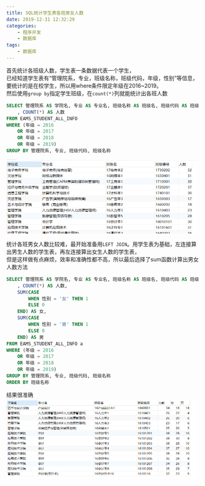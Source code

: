 ```yaml
---
title: SQL统计学生表各班男女人数
date: 2019-12-31 12:32:29
categories: 
    - 程序开发
    - 数据库
tags:
    - 数据库
---
```

首先统计各班级人数，学生表一条数据代表一个学生，  
已经知道学生表有“管理院系，专业，班级名称，班级代码，年级，性别”等信息，
要统计的是在校学生，所以用where条件限定年级在2016~2019。  
然后使用`group by`指定学生班级，在`count(*)`列就能统计出各班人数

```sql
SELECT 管理院系 AS 学院名, 专业 AS 专业名, 班级名称 AS 班级名, 班级代码 AS 班级编号
    , COUNT(*) AS 人数
FROM EAMS_STUDENT_ALL_INFO
WHERE (年级 = 2016
    OR 年级 = 2017
    OR 年级 = 2018
    OR 年级 = 2019)
GROUP BY 管理院系, 专业, 班级代码, 班级名称
```

<!-- more -->
![20191231124326.png](SQL统计学生表各班男女人数/20191231124326.png)

统计各班男女人数比较难，最开始准备用`LEFT JOIN`。用学生表为基础，左连接算出男生人数的学生表，再左连接算出女生人数的学生表，  
但是这样做有点麻烦，效率和准确性都不高，所以最后选择了sum函数计算出男女人数方法

```sql
SELECT 管理院系 AS 学院名, 专业 AS 专业名, 班级名称 AS 班级名, 班级代码 AS 班级编号
    , COUNT(*) AS 人数,
    SUM(CASE
        WHEN 性别 = '女' THEN 1
        ELSE 0
    END) AS 女,
    SUM(CASE
        WHEN 性别 = '男' THEN 1
        ELSE 0
    END) AS 男
FROM EAMS_STUDENT_ALL_INFO a
WHERE (年级 = 2016
    OR 年级 = 2017
    OR 年级 = 2018
    OR 年级 = 2019)
GROUP BY 管理院系, 专业, 班级代码, 班级名称
ORDER BY 班级名称
```

结果很准确
![20191231124927.png](SQL统计学生表各班男女人数/20191231124927.png)
